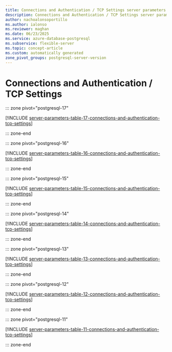 ```yaml
---
title: Connections and Authentication / TCP Settings server parameters
description: Connections and Authentication / TCP Settings server parameters for Azure Database for PostgreSQL flexible server.
author: nachoalonsoportillo
ms.author: ialonso
ms.reviewer: maghan
ms.date: 06/23/2025
ms.service: azure-database-postgresql
ms.subservice: flexible-server
ms.topic: concept-article
ms.custom: automatically generated
zone_pivot_groups: postgresql-server-version
---
```

# Connections and Authentication / TCP Settings


::: zone pivot="postgresql-17"

[!INCLUDE [server-parameters-table-17-connections-and-authentication-tcp-settings](./includes/server-parameters-table-17-connections-and-authentication-tcp-settings.md)]

::: zone-end


::: zone pivot="postgresql-16"

[!INCLUDE [server-parameters-table-16-connections-and-authentication-tcp-settings](./includes/server-parameters-table-16-connections-and-authentication-tcp-settings.md)]

::: zone-end


::: zone pivot="postgresql-15"

[!INCLUDE [server-parameters-table-15-connections-and-authentication-tcp-settings](./includes/server-parameters-table-15-connections-and-authentication-tcp-settings.md)]

::: zone-end


::: zone pivot="postgresql-14"

[!INCLUDE [server-parameters-table-14-connections-and-authentication-tcp-settings](./includes/server-parameters-table-14-connections-and-authentication-tcp-settings.md)]

::: zone-end


::: zone pivot="postgresql-13"

[!INCLUDE [server-parameters-table-13-connections-and-authentication-tcp-settings](./includes/server-parameters-table-13-connections-and-authentication-tcp-settings.md)]

::: zone-end


::: zone pivot="postgresql-12"

[!INCLUDE [server-parameters-table-12-connections-and-authentication-tcp-settings](./includes/server-parameters-table-12-connections-and-authentication-tcp-settings.md)]

::: zone-end


::: zone pivot="postgresql-11"

[!INCLUDE [server-parameters-table-11-connections-and-authentication-tcp-settings](./includes/server-parameters-table-11-connections-and-authentication-tcp-settings.md)]

::: zone-end


